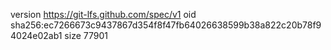 version https://git-lfs.github.com/spec/v1
oid sha256:ec7266673c9437867d354f8f47fb64026638599b38a822c20b78f94024e02ab1
size 77901
